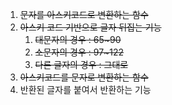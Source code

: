 1. ~~문자를 아스키코드로 변환하는 함수~~
2. ~~아스키 코드 기반으로 글자 뒤집는 기능~~
   1. ~~대문자의 경우 : 65~90~~
   2. ~~소문자의 경우 : 97~122~~
   3. ~~다른 글자의 경우 : 그대로~~
3. ~~아스키코드를 문자로 변환하는 함수~~
4. 반환된 글자를 붙여서 반환하는 기능
